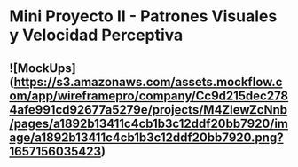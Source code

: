 # Mini Proyecto II - Patrones Visuales y Velocidad Perceptiva
![MockUps]
(https://s3.amazonaws.com/assets.mockflow.com/app/wireframepro/company/Cc9d215dec2784afe991cd92677a5279e/projects/M4ZlewZcNnb/pages/a1892b13411c4cb1b3c12ddf20bb7920/image/a1892b13411c4cb1b3c12ddf20bb7920.png?1657156035423)
---
